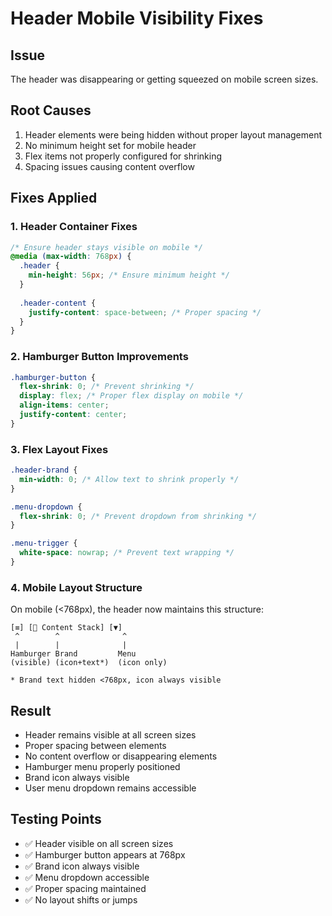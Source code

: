 # Header Mobile Visibility Fixes

## Issue
The header was disappearing or getting squeezed on mobile screen sizes.

## Root Causes
1. Header elements were being hidden without proper layout management
2. No minimum height set for mobile header
3. Flex items not properly configured for shrinking
4. Spacing issues causing content overflow

## Fixes Applied

### 1. **Header Container Fixes**
```css
/* Ensure header stays visible on mobile */
@media (max-width: 768px) {
  .header {
    min-height: 56px; /* Ensure minimum height */
  }
  
  .header-content {
    justify-content: space-between; /* Proper spacing */
  }
}
```

### 2. **Hamburger Button Improvements**
```css
.hamburger-button {
  flex-shrink: 0; /* Prevent shrinking */
  display: flex; /* Proper flex display on mobile */
  align-items: center;
  justify-content: center;
}
```

### 3. **Flex Layout Fixes**
```css
.header-brand {
  min-width: 0; /* Allow text to shrink properly */
}

.menu-dropdown {
  flex-shrink: 0; /* Prevent dropdown from shrinking */
}

.menu-trigger {
  white-space: nowrap; /* Prevent text wrapping */
}
```

### 4. **Mobile Layout Structure**
On mobile (<768px), the header now maintains this structure:
```
[≡] [🔷 Content Stack] [▼]
 ^        ^              ^
 |        |              |
Hamburger Brand         Menu
(visible) (icon+text*)  (icon only)

* Brand text hidden <768px, icon always visible
```

## Result
- Header remains visible at all screen sizes
- Proper spacing between elements
- No content overflow or disappearing elements
- Hamburger menu properly positioned
- Brand icon always visible
- User menu dropdown remains accessible

## Testing Points
- ✅ Header visible on all screen sizes
- ✅ Hamburger button appears at 768px
- ✅ Brand icon always visible
- ✅ Menu dropdown accessible
- ✅ Proper spacing maintained
- ✅ No layout shifts or jumps